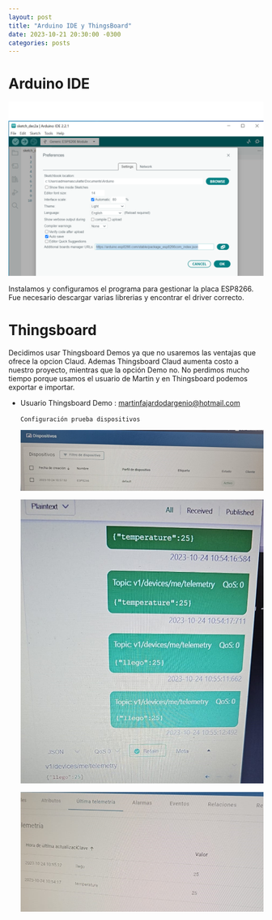 ```yaml
---
layout: post
title: "Arduino IDE y ThingsBoard"
date: 2023-10-21 20:30:00 -0300
categories: posts
---
```


# Arduino IDE
![IDE1](https://github.com/SisCom-PI2-2023-2/proyecto-plant-o-matic/blob/main/docs/assets/IDE1.png)

Instalamos y configuramos el programa para gestionar la placa ESP8266. Fue necesario descargar varias librerias y encontrar el driver correcto.

# Thingsboard

Decidimos usar Thingsboard Demos ya que no usaremos las ventajas que ofrece la opcion Claud. Ademas Thingsboard Claud aumenta costo a nuestro proyecto, mientras que la opción Demo no.
No perdimos mucho tiempo porque usamos el usuario de Martin y en Thingsboard podemos exportar e importar.

- Usuario Thingsboard Demo : martinfajardodargenio@hotmail.com

  `Configuración prueba dispositivos`

  ![Things1](https://github.com/SisCom-PI2-2023-2/proyecto-plant-o-matic/blob/main/docs/assets/Things1.jpg)

  ![Thing2](https://github.com/SisCom-PI2-2023-2/proyecto-plant-o-matic/blob/main/docs/assets/Thing2.jpg)

  ![things3](https://github.com/SisCom-PI2-2023-2/proyecto-plant-o-matic/blob/main/docs/assets/things3.jpg)
